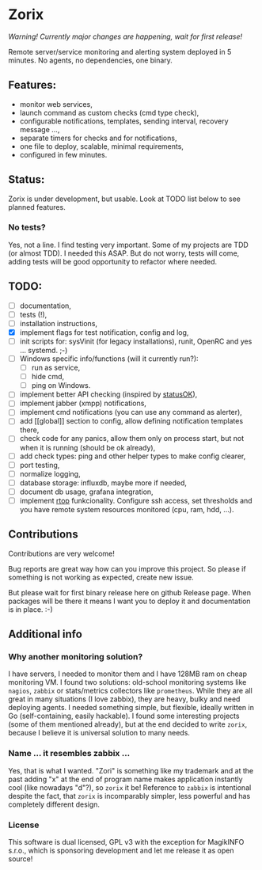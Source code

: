 # Zorix

_Warning! Currently major changes are happening, wait for first release!_

Remote server/service monitoring and alerting system deployed in 5 minutes. 
No agents, no dependencies, one binary.

## Features:

 - monitor web services,
 - launch command as custom checks (cmd type check),
 - configurable notifications, templates, sending interval, recovery message ...,
 - separate timers for checks and for notifications,
 - one file to deploy, scalable, minimal requirements,
 - configured in few minutes.

## Status:

 Zorix is under development, but usable. Look at TODO list below to see planned features.

### No tests?

Yes, not a line. I find testing very important. Some of my projects are TDD (or almost TDD). I needed this ASAP.
But do not worry, tests will come, adding tests will be good opportunity to refactor where needed. 

## TODO:

- [ ] documentation,
- [ ] tests (!),
- [ ] installation instructions,
- [x] implement flags for test notification, config and log,
- [ ] init scripts for: sysVinit (for legacy installations), runit, OpenRC and yes ... systemd. ;-)
-  [ ] Windows specific info/functions (will it currently run?):
  - [ ] run as service,
  - [ ] hide cmd,
  - [ ] ping on Windows.
- [ ] implement better API checking (inspired by [statusOK](https://github.com/sanathp/statusok)),
- [ ] implement jabber (xmpp) notifications,
- [ ] implement cmd notifications (you can use any command as alerter),
- [ ] add [[global]] section to config, allow defining notification templates there,
- [ ] check code for any panics, allow them only on process start, but not when it is running (should be ok already),
- [ ] add check types: ping and other helper types to make config clearer,
- [ ] port testing,
- [ ] normalize logging,
- [ ] database storage: influxdb, maybe more if needed,
- [ ] document db usage, grafana integration,
- [ ] implement [rtop](https://github.com/rapidloop/rtop) funkcionality.
  Configure ssh access, set thresholds and you have remote system resources monitored (cpu, ram, hdd, ...).

## Contributions

Contributions are very welcome! 

Bug reports are great way how can you improve this project. So please if something is not working as expected, create new issue.

But please wait for first binary release here on github Release page. When packages will be there it means
I want you to deploy it and documentation is in place. :-)

## Additional info

### Why another monitoring solution?

I have servers, I needed to monitor them and I have 128MB ram on cheap monitoring VM. I found two solutions: old-school monitoring systems like `nagios`, `zabbix` or stats/metrics collectors like `prometheus`. While they are all great in many situations (I love zabbix), they are heavy, bulky and need deploying agents. I needed something simple, but flexible, ideally written in Go (self-containing, easily hackable). 
I found some interesting projects (some of them mentioned already), but at the end decided to write `zorix`, because I believe it is universal solution to many needs.

### Name ... it resembles zabbix ...

Yes, that is what I wanted. "Zori" is something like my trademark and at the past adding "x" at the end of program name makes application instantly cool (like nowadays "d"?), so `zorix` it be!
Reference to `zabbix` is intentional despite the fact, that `zorix` is incomparably simpler, less powerful and has completely different design.

### License

This software is dual licensed, GPL v3 with the exception for MagikINFO s.r.o., which is sponsoring development and let me release it as open source!
